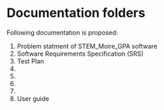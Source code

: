# Documentation folders

Following documentation is proposed:
1) Problem statment of STEM_Moire_GPA software
2) Software Requirements Specification (SRS)
3) Test Plan
4)
5)
6)
7)
8) User guide

